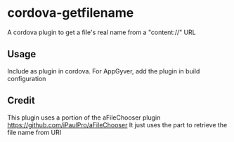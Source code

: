 # cordova-getfilename
A cordova plugin to get a file's real name from a "content://" URL

## Usage
Include as plugin in cordova.
For AppGyver, add the plugin in build configuration

## Credit
This plugin uses a portion of the aFileChooser plugin https://github.com/iPaulPro/aFileChooser
It just uses the part to retrieve the file name from URI